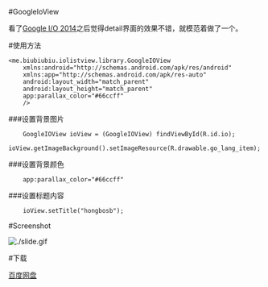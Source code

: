 #GoogleIoView

看了[Google I/O 2014](https://play.google.com/store/apps/details?id=com.google.samples.apps.iosched&hl=zh-CN)之后觉得detail界面的效果不错，就模范着做了一个。

#使用方法

    <me.biubiubiu.iolistview.library.GoogleIOView
        xmlns:android="http://schemas.android.com/apk/res/android"
        xmlns:app="http://schemas.android.com/apk/res-auto"
        android:layout_width="match_parent"
        android:layout_height="match_parent"
        app:parallax_color="#66ccff"
        />
        
###设置背景图片

        GoogleIOView ioView = (GoogleIOView) findViewById(R.id.io);
        ioView.getImageBackground().setImageResource(R.drawable.go_lang_item);
        
###设置背景颜色

        app:parallax_color="#66ccff"

###设置标题内容

        ioView.setTitle("hongbosb");


#Screenshot

![./slide.gif](http://ww1.sinaimg.cn/large/3f6e95acgw1ehqimoxjgsg20fm0i5b29.gif)

#下载

[百度网盘](http://pan.baidu.com/s/14GRls)
